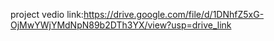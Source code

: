 project vedio link:https://drive.google.com/file/d/1DNhfZ5xG-OjMwYWjYMdNpN89b2DTh3YX/view?usp=drive_link
